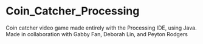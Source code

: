 # Coin_Catcher_Processing
Coin catcher video game made entirely with the Processing IDE, using Java. Made in collaboration with Gabby Fan, Deborah Lin, and Peyton Rodgers
